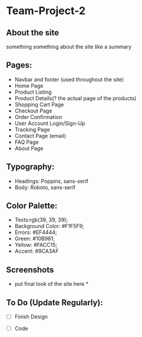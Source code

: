 # Team-Project-2
## About the site
something something about the site like a summary

## Pages:
- Navbar and footer (used throughout the site) 
- Home Page 
- Product Listing
- Product Details(? the actual page of the products)
- Shopping Cart Page 
- Checkout Page
- Order Confirmation
- User Account Login/Sign-Up
- Tracking Page
- Contact Page (email)
- FAQ Page
- About Page  

## Typography:
- Headings: Poppins, sans-serif 
- Body: Roboto, sans-serif

## Color Palette:
- Texts:rgb(39, 39, 39);
- Background Color: #F1F5F9;
- Errors: #EF4444;
- Green: #10B981;
- Yellow: #FACC15;
- Accent: #9CA3AF

## Screenshots
* put final look of the site here * 
## To Do (Update Regularly):
- [ ] Finish Design
- [ ] Code

